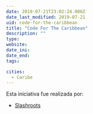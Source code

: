 ```yaml
---
date: 2019-07-21T23:02:24.000Z
date_last_modified: 2019-07-21
uid: code-for-the-caribbean
title: "Code For The Caribbean"
description: ""
type: 
website: 
date_ini: 
date_end: 
tags:

cities: 
  - Caribe
---
```


Esta iniciativa fue realizada por:

- [Slashroots](/organizaciones/slashroots)

